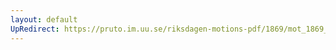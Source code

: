 ```yaml
---
layout: default
UpRedirect: https://pruto.im.uu.se/riksdagen-motions-pdf/1869/mot_1869__ak__337/mot_1869__ak__337-002.pdf
---
```

